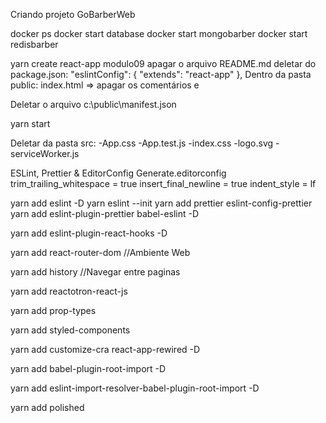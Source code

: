 Criando projeto GoBarberWeb

docker ps
docker start database
docker start mongobarber
docker start redisbarber

yarn create react-app modulo09
apagar o arquivo README.md
deletar do package.json:
"eslintConfig": {
"extends": "react-app"
},
Dentro da pasta public:
index.html => apagar os comentários e <link rel="manifest" href="%PUBLIC_URL%/manifest.json" />

Deletar o arquivo c:\public\manifest.json

yarn start

Deletar da pasta src:
-App.css
-App.test.js
-index.css
-logo.svg
-serviceWorker.js

ESLint, Prettier & EditorConfig
Generate.editorconfig
trim_trailing_whitespace = true
insert_final_newline = true
indent_style = lf

yarn add eslint -D
yarn eslint --init
yarn add prettier eslint-config-prettier
yarn add eslint-plugin-prettier babel-eslint -D

yarn add eslint-plugin-react-hooks -D

yarn add react-router-dom //Ambiente Web

yarn add history //Navegar entre paginas

yarn add reactotron-react-js

yarn add prop-types

yarn add styled-components

yarn add customize-cra react-app-rewired -D

yarn add babel-plugin-root-import -D

yarn add eslint-import-resolver-babel-plugin-root-import -D

yarn add polished
